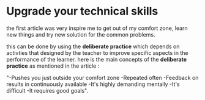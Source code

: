 # Upgrade your technical skills
the first article was very inspire me to get out of my comfort zone, learn new things and try new solution for the common problems.

this can be done by using the **deliberate practice** which depends on activties that designed by the teacher to improve specific aspects in the performance of the learner.
here is the main concepts of the **deliberate practice**  as mentioned in the article :

"-Pushes you just outside your comfort zone
-Repeated often
-Feedback on results in continuously available
-It's highly demanding mentally
-It's difficult
-It requires good goals".


